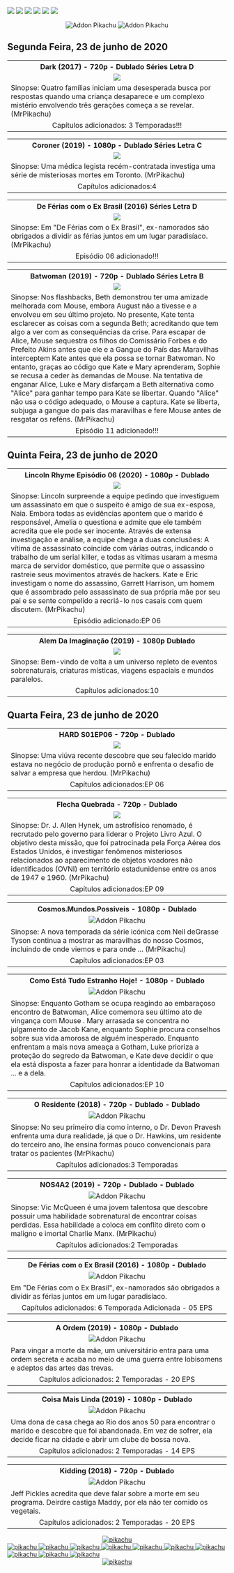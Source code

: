 <!--Copias não serão toleradas-->

 [![](https://tinyurl.com/ydcxhx7f)](http://bit.ly/repokachu) [![](https://tinyurl.com/ybaflaxt)](https://vkodi.net/repo/) [![](https://tinyurl.com/ybcutyjq)](http://bit.ly/zipikachu) [![](https://tinyurl.com/yckqgysp)](https://linktr.ee/addonpikachu) [![](https://tinyurl.com/ybja3588)](https://tinyurl.com/grupopikachu) [![](https://tinyurl.com/y83so6xr)](https://t.me/addonpikachu)  
 <div align="center"><img src="https://tinyurl.com/ydahh4kf" alt="Addon Pikachu"> <img src="https://tinyurl.com/y86yjky9" alt="Addon Pikachu"></div>

## Segunda Feira, 23 de junho de 2020

<table style="width:100%"><tr><th><center><b> Dark (2017) - 720p - Dublado Séries Letra  D  </b></center></th></tr>
<tr><td><div align="center"><img src="https://image.tmdb.org/t/p/original/iRl1rWK3s00qJOUpiDtKykDG4cK.jpg"></b></center></th></tr>
<tr><td><justify>Sinopse:  Quatro famílias iniciam uma desesperada busca por respostas quando uma criança desaparece e um complexo mistério envolvendo três gerações começa a se revelar.(MrPikachu)</justify></td></tr>
<tr><td> <center> Capítulos adicionados: 3 Temporadas!!! </center></td></tr>
</table>

<table style="width:100%"><tr><th><center><b> Coroner (2019) - 1080p - Dublado Séries Letra  C  </b></center></th></tr>
<tr><td><div align="center"><img src="https://image.tmdb.org/t/p/original/7iyJEhCSaesEkmHfy0JLZpjxpjO.jpg"></div></td></tr>
<tr><td><justify>Sinopse:  Uma médica legista recém-contratada investiga uma série de misteriosas mortes em Toronto. (MrPikachu)
</justify></td></tr>
<tr><td> <center> Capítulos adicionados:4 </center></td></tr>
</table>

<table style="width:100%"><tr><th><center><b> De Férias com o Ex Brasil (2016) Séries Letra  D  </b></center></th></tr>
<tr><td><div align="center"><img src="https://image.tmdb.org/t/p/original/a6IgOsE3oRAHiQzvFcjeBPIpQ4h.jpg"></b></center></th></tr>
<tr><td><justify>Sinopse:  Em "De Férias com o Ex Brasil", ex-namorados são obrigados a dividir as férias juntos em um lugar paradisíaco. (MrPikachu)
</justify></td></tr>
<tr><td> <center> Episódio 06 adicionado!!! </center></td></tr>
</table>

<table style="width:100%"><tr><th><center><b> Batwoman (2019) - 720p - Dublado Séries Letra  B  </b></center></th></tr>
<tr><td><div align="center"><img src="https://image.tmdb.org/t/p/original/uyvvnP1dlRBv33JAiEJ5nriAGmD.jpg"></b></center></th></tr>
<tr><td><justify>Sinopse:  Nos flashbacks, Beth demonstrou ter uma amizade melhorada com Mouse, embora August não a tivesse e a envolveu em seu último projeto. No presente, Kate tenta esclarecer as coisas com a segunda Beth; acreditando que tem algo a ver com as consequências da crise. Para escapar de Alice, Mouse sequestra os filhos do Comissário Forbes e do Prefeito Akins antes que ele e a Gangue do País das Maravilhas interceptem Kate antes que ela possa se tornar Batwoman. No entanto, graças ao código que Kate e Mary aprenderam, Sophie se recusa a ceder às demandas de Mouse. Na tentativa de enganar Alice, Luke e Mary disfarçam a Beth alternativa como "Alice" para ganhar tempo para Kate se libertar. Quando "Alice" não usa o código adequado, o Mouse a captura. Kate se liberta, subjuga a gangue do país das maravilhas e fere Mouse antes de resgatar os reféns. (MrPikachu)</justify></td></tr>
<tr><td> <center> Episódio 11 adicionado!!! </center></td></tr>
</table>

## Quinta Feira, 23 de junho de 2020

<table style="width:100%"><tr><th><center><b> Lincoln Rhyme Episódio 06 (2020) - 1080p - Dublado </b></center></th></tr>
<tr><td><div align="center"><img src="https://image.tmdb.org/t/p/original/x0ys5kgsKVTuhPMntsZTOffj5MO.jpg"></div></td></tr>
<tr><td><justify>Sinopse:  Lincoln surpreende a equipe pedindo que investiguem um assassinato em que o suspeito é amigo de sua ex-esposa, Naia. Embora todas as evidências apontem que o marido é responsável, Amelia o questiona e admite que ele também acredita que ele pode ser inocente. Através de extensa investigação e análise, a equipe chega a duas conclusões: A vítima de assassinato coincide com várias outras, indicando o trabalho de um serial killer, e todas as vítimas usaram a mesma marca de servidor doméstico, que permite que o assassino rastreie seus movimentos através de hackers. Kate e Eric investigam o nome do assassino, Garrett Harrison, um homem que é assombrado pelo assassinato de sua própria mãe por seu pai e se sente compelido a recriá-lo nos casais com quem discutem. (MrPikachu)
</justify></td></tr>
<tr><td> <center> Episódio adicionado:EP 06 </center></td></tr>
</table>

<table style="width:100%"><tr><th><center><b> Alem Da Imaginação (2019) - 1080p  Dublado </b></center></th></tr>
<tr><td><div align="center"><img src="https://image.tmdb.org/t/p/original/vZfheYRzSg2djCa56AmMeeBYJiI.jpg"></div></td></tr>
<tr><td><justify>Sinopse:  Bem-vindo de volta a um universo repleto de eventos sobrenaturais, criaturas místicas, viagens espaciais e mundos paralelos.
</justify></td></tr>
<tr><td> <center> Capítulos adicionados:10 </center></td></tr>
</table>

## Quarta Feira, 23 de junho de 2020

<table style="width:100%"><tr><th><center><b> HARD S01EP06 - 720p - Dublado </b></center></th></tr>
<tr><td><div align="center"><img src="https://i.ytimg.com/vi_webp/ce2Dzug09nk/maxresdefault.webp"></div></td></tr>
<tr><td><justify>Sinopse:  Uma viúva recente descobre que seu falecido marido estava no negócio de produção pornô e enfrenta o desafio de salvar a empresa que herdou. (MrPikachu)
</justify></td></tr>
<tr><td> <center> Capítulos adicionados:EP 06 </center></td></tr>
</table>

<table style="width:100%"><tr><th><center><b> Flecha Quebrada - 720p - Dublado </b></center></th></tr>
<tr><td><div align="center"><img src="https://i.ytimg.com/vi_webp/58CZKPavOtE/maxresdefault.webp"></div></td></tr>
<tr><td><justify>Sinopse:  Dr. J. Allen Hynek, um astrofísico renomado, é recrutado pelo governo para liderar o Projeto Livro Azul. O objetivo desta missão, que foi patrocinada pela Força Aérea dos Estados Unidos, é investigar fenômenos misteriosos relacionados ao aparecimento de objetos voadores não identificados (OVNI) em território estadunidense entre os anos de 1947 e 1960. (MrPikachu)
</justify></td></tr>
<tr><td> <center> Capítulos adicionados:EP 09 </center></td></tr>
</table>

<table style="width:100%"><tr><th><center><b> Cosmos.Mundos.Possiveis - 1080p - Dublado </b></center></th></tr>
<tr><td><div align="center"><img src="https://i.ytimg.com/vi_webp/3mvFHXygb-Y/maxresdefault.webp" alt="Addon Pikachu"></div></td></tr>
<tr><td><justify>Sinopse:  A nova temporada da série icónica com Neil deGrasse Tyson continua a mostrar as maravilhas do nosso Cosmos, incluindo de onde viemos e para onde ... (MrPikachu)
</justify></td></tr>
<tr><td> <center> Capítulos adicionados:EP 03 </center></td></tr>
</table>

<table style="width:100%"><tr><th><center><b> Como Está Tudo Estranho Hoje! - 1080p - Dublado </b></center></th></tr>
<tr><td><div align="center"><img src="https://i.ytimg.com/vi_webp/b7RPQMBhVcM/maxresdefault.webp" alt="Addon Pikachu"></div></td></tr>
<tr><td><justify>Sinopse:  Enquanto Gotham se ocupa reagindo ao embaraçoso encontro de Batwoman, Alice comemora seu último ato de vingança com Mouse . Mary arrasada se concentra no julgamento de Jacob Kane, enquanto Sophie procura conselhos sobre sua vida amorosa de alguém inesperado. Enquanto enfrentam a mais nova ameaça a Gotham, Luke prioriza a proteção do segredo da Batwoman, e Kate deve decidir o que ela está disposta a fazer para honrar a identidade da Batwoman ... e a dela.
</justify></td></tr>
<tr><td> <center> Capítulos adicionados:EP 10 </center></td></tr>
</table>

<table style="width:100%"><tr><th><center><b> O Residente (2018) - 720p - Dublado - Dublado </b></center></th></tr>
<tr><td><div align="center"><img src="https://image.tmdb.org/t/p/w500_and_h282_face/kLNq4wFD2ErH9eVZlMGy7Wgafv2.jpg" alt="Addon Pikachu"></div></td></tr>
<tr><td><justify>Sinopse:  No seu primeiro dia como interno, o Dr. Devon Pravesh enfrenta uma dura realidade, já que o Dr. Hawkins, um residente do terceiro ano, lhe ensina formas pouco convencionais para tratar os pacientes (MrPikachu)</justify></td></tr>
<tr><td> <center> Capítulos adicionados:3 Temporadas </center></td></tr>
</table>

<table style="width:100%"><tr><th><center><b> NOS4A2 (2019) - 720p - Dublado - Dublado </b></center></th></tr>
<tr><td><div align="center"><img src="https://image.tmdb.org/t/p/w500_and_h282_face/u8jBPto2MeE5f7lX3iSKdIuHhsi.jpg" alt="Addon Pikachu"></div></td></tr>
<tr><td><justify>Sinopse:  Vic McQueen é uma jovem talentosa que descobre possuir uma habilidade sobrenatural de encontrar coisas perdidas. Essa habilidade a coloca em conflito direto com o maligno e imortal Charlie Manx. (MrPikachu)</justify></td></tr>
<tr><td> <center> Capítulos adicionados:2 Temporadas </center></td></tr>
</table>

<table style="width:100%"><tr><th><center><b> De Férias com o Ex Brasil (2016) - 1080p - Dublado </b></center></th></tr>
<tr><td><div align="center"><img src="https://image.tmdb.org/t/p/w500_and_h282_face/a6IgOsE3oRAHiQzvFcjeBPIpQ4h.jpg" alt="Addon Pikachu"></div></td></tr>
<tr><td><justify>Em "De Férias com o Ex Brasil", ex-namorados são obrigados a dividir as férias juntos em um lugar paradisíaco.</justify></td></tr>
<tr><td> <center>Capítulos adicionados: 6 Temporada Adicionada - 05 EPS</center></td></tr>
</table>

<table style="width:100%"><tr><th><center><b> A Ordem (2019) - 1080p - Dublado </b></center></th></tr>
<tr><td><div align="center"><img src="https://image.tmdb.org/t/p/w500_and_h282_face/AtcZyZizpGhofYumo1JrjuIFkXv.jpg" alt="Addon Pikachu"></div></td></tr>
<tr><td><justify>Para vingar a morte da mãe, um universitário entra para uma ordem secreta e acaba no meio de uma guerra entre lobisomens e adeptos das artes das trevas.</justify></td></tr>
<tr><td> <center>Capítulos adicionados: 2 Temporadas - 20 EPS</center></td></tr>
</table>

<table style="width:100%"><tr><th><center><b> Coisa Mais Linda (2019) - 1080p - Dublado </b></center></th></tr>
<tr><td><div align="center"><img src="https://image.tmdb.org/t/p/w500_and_h282_face/v257QMYz1Gu7nBV8Itfv85ItDcx.jpg" alt="Addon Pikachu"></div></td></tr>
<tr><td><justify>Uma dona de casa chega ao Rio dos anos 50 para encontrar o marido e descobre que foi abandonada. Em vez de sofrer, ela decide ficar na cidade e abrir um clube de bossa nova.</justify></td></tr>
<tr><td> <center>Capítulos adicionados: 2 Temporadas - 14 EPS</center></td></tr
 ></table>

<table style="width:100%"><tr><th><center><b> Kidding (2018) - 720p - Dublado </b></center></th></tr>
<tr><td><div align="center"><img src="https://image.tmdb.org/t/p/w500_and_h282_face/4cRHAgqMQTtx6Ncw8cphjOR7lnS.jpg" alt="Addon Pikachu"></div></td></tr>
<tr><td><justify>Jeff Pickles acredita que deve falar sobre a morte em seu programa. Deirdre castiga Maddy, por ela não ter comido os vegetais.</justify></td></tr>
<tr><td> <center>Capítulos adicionados: 2 Temporadas - 20 EPS</center></td></tr>
</table>


<div align="center"><a href="https://bit.ly/pikachufull">
<img src="https://tinyurl.com/y9zk36eq" alt="pikachu">
</a></div>
<a href="https://bit.ly/novidadedocs">
<img src="https://tinyurl.com/y9xs5l4t" alt="pikachu">
</a>
<a href="https://bit.ly/novidaDesenhos">
<img src="https://tinyurl.com/y73n4mmf" alt="pikachu">
</a>
<a href="https://bit.ly/novidadenovelas">
<img src="https://tinyurl.com/ybrg85o5" alt="pikachu">
</a>
<a href="https://bit.ly/novidadeinfantil">
<img src="https://tinyurl.com/y9pkjsed" alt="pikachu">
<a href="https://bit.ly/novidadesforno">
<img src="https://tinyurl.com/y8r3h7x2" alt="pikachu">
</a>
</a>
<a href="https://bit.ly/novidadeanimes">
<img src="https://tinyurl.com/y8tc5v56" alt="pikachu">
</a>
<a href="https://bit.ly/novidadeshows">
<img src="https://tinyurl.com/ybdjml82" alt="pikachu">
</a>
<a href="https://bit.ly/novidadeseries">
<img src="https://tinyurl.com/y8pbauft" alt="pikachu">
</a>
<a href="https://bit.ly/novidadesfilmes">
<img src="https://tinyurl.com/ydewsb4q" alt="pikachu">
</a>
<a href="https://bit.ly/novidadeTV">
<img src="https://tinyurl.com/ydbcnj3f" alt="pikachu">
</a>
<div align="center"><a href="https://bit.ly/pikachufull">
<img src="https://tinyurl.com/y72vpx8n" alt="pikachu">
</a></div>


<!--Copias não serão toleradas-->
